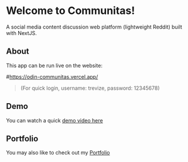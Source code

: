 # Welcome to Communitas!

A social media content discussion web platform (lightweight Reddit) built with NextJS.

## About

This app can be run live on the website:

#https://odin-communitas.vercel.app/

>(For quick login, username: trevize, password: 12345678)

## Demo

You can watch a quick [demo video here](https://www.youtube.com/watch?v=y1Y0xsq8UYI)

## Portfolio

You may also like to check out my [Portfolio](https://kakashiorion.github.io/portfolio-website/)

